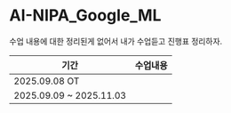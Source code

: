 # AI-NIPA_Google_ML

수업 내용에 대한 정리된게 없어서 내가 수업듣고 진행표 정리하자.

| 기간 | 수업내용 |
| --- | --- |
|2025.09.08 OT|
|2025.09.09 ~ 2025.11.03|